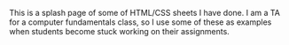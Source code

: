 This is a splash page of some of HTML/CSS sheets I have done. I am a TA for a computer fundamentals class, so I use some of these as examples when students become stuck working on their assignments.
